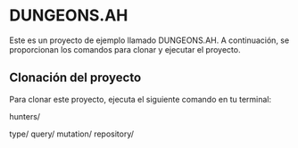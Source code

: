 # DUNGEONS.AH

Este es un proyecto de ejemplo llamado DUNGEONS.AH. A continuación, se proporcionan los comandos para clonar y ejecutar el proyecto.

## Clonación del proyecto

Para clonar este proyecto, ejecuta el siguiente comando en tu terminal:

hunters/

type/
query/
mutation/
repository/